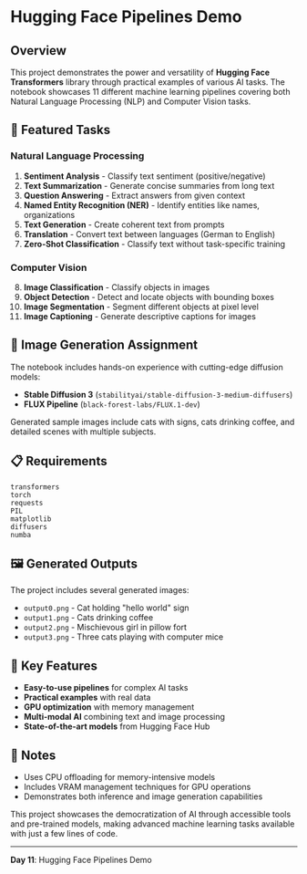 # Hugging Face Pipelines Demo

## Overview
This project demonstrates the power and versatility of **Hugging Face Transformers** library through practical examples of various AI tasks. The notebook showcases 11 different machine learning pipelines covering both Natural Language Processing (NLP) and Computer Vision tasks.

## 🚀 Featured Tasks

### Natural Language Processing
1. **Sentiment Analysis** - Classify text sentiment (positive/negative)
2. **Text Summarization** - Generate concise summaries from long text
3. **Question Answering** - Extract answers from given context
4. **Named Entity Recognition (NER)** - Identify entities like names, organizations
5. **Text Generation** - Create coherent text from prompts
6. **Translation** - Convert text between languages (German to English)
7. **Zero-Shot Classification** - Classify text without task-specific training

### Computer Vision
8. **Image Classification** - Classify objects in images
9. **Object Detection** - Detect and locate objects with bounding boxes
10. **Image Segmentation** - Segment different objects at pixel level
11. **Image Captioning** - Generate descriptive captions for images

## 🎨 Image Generation Assignment
The notebook includes hands-on experience with cutting-edge diffusion models:
- **Stable Diffusion 3** (`stabilityai/stable-diffusion-3-medium-diffusers`)
- **FLUX Pipeline** (`black-forest-labs/FLUX.1-dev`)

Generated sample images include cats with signs, cats drinking coffee, and detailed scenes with multiple subjects.

## 📋 Requirements
```
transformers
torch
requests
PIL
matplotlib
diffusers
numba
```

## 🖼️ Generated Outputs
The project includes several generated images:
- `output0.png` - Cat holding "hello world" sign
- `output1.png` - Cats drinking coffee
- `output2.png` - Mischievous girl in pillow fort
- `output3.png` - Three cats playing with computer mice

## 🔧 Key Features
- **Easy-to-use pipelines** for complex AI tasks
- **Practical examples** with real data
- **GPU optimization** with memory management
- **Multi-modal AI** combining text and image processing
- **State-of-the-art models** from Hugging Face Hub

## 📝 Notes
- Uses CPU offloading for memory-intensive models
- Includes VRAM management techniques for GPU operations
- Demonstrates both inference and image generation capabilities

This project showcases the democratization of AI through accessible tools and pre-trained models, making advanced machine learning tasks available with just a few lines of code.

---
**Day 11**: Hugging Face Pipelines Demo